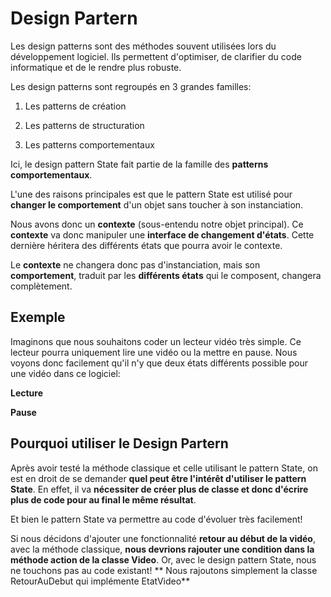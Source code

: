 # Design Partern

Les design patterns sont des méthodes souvent utilisées lors du développement logiciel. Ils permettent d'optimiser, de clarifier du code informatique et de le rendre plus robuste.



Les design patterns sont regroupés en 3 grandes familles:
1. Les patterns de création

2. Les patterns de structuration

3. Les patterns comportementaux

Ici, le design pattern State fait partie de la famille des **patterns comportementaux**.

L'une des raisons principales est que le pattern State est utilisé pour **changer le comportement** d'un objet sans toucher à son instanciation.

Nous avons donc un **contexte** (sous-entendu notre objet principal). Ce **contexte** va donc manipuler une **interface de changement d'états**. Cette dernière héritera des différents états que pourra avoir le contexte.

Le **contexte** ne changera donc pas d'instanciation, mais son **comportement**, traduit par les **différents états** qui le composent, changera complètement.

## Exemple

Imaginons que nous souhaitons coder un lecteur vidéo très simple. Ce lecteur pourra uniquement lire une vidéo ou la mettre en pause. Nous voyons donc facilement qu'il n'y que deux états différents possible pour une vidéo dans ce logiciel:

**Lecture**

**Pause**

## Pourquoi utiliser le Design Partern

Après avoir testé la méthode classique et celle utilisant le pattern State, on est en droit de se demander **quel peut être l'intérêt d'utiliser le pattern State**. En effet, il va **nécessiter de créer plus de classe et donc d'écrire plus de code pour au final le même résultat**.

Et bien le pattern State va permettre au code d'évoluer très facilement!

Si nous décidons d'ajouter une fonctionnalité **retour au début de la vidéo**, avec la méthode classique, **nous devrions rajouter une condition dans la méthode action de la classe Video**. Or, avec le design pattern State, nous ne touchons pas au code existant! ** Nous rajoutons simplement la classe RetourAuDebut qui implémente EtatVideo**
